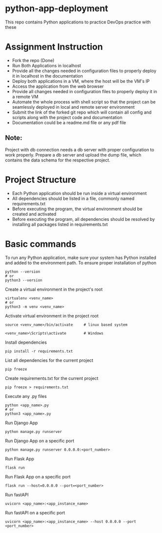 # python-app-deployment
This repo contains Python applications to practice DevOps practice with these

# Assignment Instruction
- Fork the repo (Done)
- Run Both Applications in localhost
- Provide all the changes needed in configuration files to properly deploy it in localhost in the documentation
- Deploy both applications in a VM, where the host will be the VM's IP
- Access the application from the web browser
- Provide all changes needed in configuration files to properly deploy it in a remote VM
- Automate the whole process with shell script so that the project can be seamlessly deployed in local and remote server environment
- Submit the link of the forked git repo which will contain all config and scripts along with the project code and documentation
- Documentation could be a readme.md file or any pdf file

## Note:
Project with db connection needs a db server with proper configuration to work properly. Prepare a db server and upload the dump file, which contains the data schema for the respective project.

# Project Structure
- Each Python application should be run inside a virtual environment
- All dependencies should be listed in a file, commonly named requirements.txt
- Before executing the program, the virtual environment should be created and activated
- Before executing the program, all dependencies should be resolved by installing all packages listed in requirements.txt

# Basic commands
To run any Python application, make sure your system has Python installed and added to the environment path.
To ensure proper installation of python
```
python --version
# or
python3 --version
```
Create a virtual environment in the project's root
```
virtualenv <venv_name>
# or
python3 -m venv <venv_name>
```
Activate virtual environment in the project root
```
source <venv_name>/bin/activate     # linux based system

<venv_name>\Scripts\activate        # Windows
```
Install dependencies
```
pip install -r requirements.txt
```
List all dependencies for the current project
```
pip freeze
```
Create requirements.txt for the current project
```
pip freeze > requirements.txt
```
Execute any .py files
```
python <app_name>.py
# or
python3 <app_name>.py
```
Run Django App
```
python manage.py runserver
```
Run Django App on a specific port
```
python manage.py runserver 0.0.0.0:<port_number>
```
Run Flask App
```
flask run
```
Run Flask App on a specific port
```
flask run --host=0.0.0.0 --port=<port_number>
```
Run fastAPI
```
uvicorn <app_name>:<app_instance_name>
```
Run fastAPI on a specific port
```
uvicorn <app_name>:<app_instance_name> --host 0.0.0.0 --port <port_number>
```
